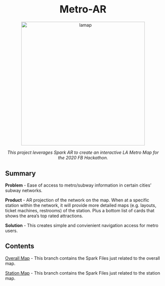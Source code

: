 <h1 align="center" style="font-weight:bold;font-size:32px;">Metro-AR</h1>

<div align="center">
  <img src="https://live.staticflickr.com/3926/15019439559_9d20d417a3_b.jpg" alt="lamap" height="400"/>
  <br>
  <p id="desc" style="font-style:italic;text-align:center;">This project leverages Spark AR to create an interactive LA Metro Map for the 2020 FB Hackathon.
  </p>
</div>

## Summary
 **Problem** - Ease of access to metro/subway information in certain cities’ subway networks.

 **Product** - AR projection of the network on the map. When at a specific station within the network, it will provide more detailed maps (e.g. layouts, ticket machines, restrooms) of the station. Plus a bottom list of cards that shows the area’s top rated attractions.

 **Solution** - This creates simple and convienient navigation access for metro users.

## Contents
 [Overall Map](/tree/master/Overall%20Map) - This branch contains the Spark Files just related to the overall map.
 
 [Station Map](/tree/master/Station%20MapMap) - This branch contains the Spark Files just related to the station map.
